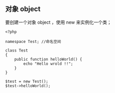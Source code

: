 ## 对象 object

要创建一个对象 object ，使用 new 来实例化一个类；

```
<?php 

namespace Test; //命名空间

class Test
{
    public function helloWorld() {
        echo "Hello wrold !!";
    }
}

$test = new Test();
$test->helloWorld();
```



